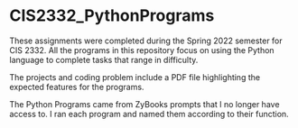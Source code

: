 # CIS2332_PythonPrograms
These assignments were completed during the Spring 2022 semester for CIS 2332. All the programs in this repository focus on using the Python language 
to complete tasks that range in difficulty. 

The projects and coding problem include a PDF file highlighting the expected features for the programs.

The Python Programs came from ZyBooks prompts that I no longer have access to. I ran each program and named them according to their function.
